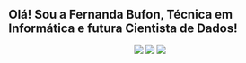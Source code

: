 ## Olá! Sou a Fernanda Bufon, Técnica em Informática e futura Cientista de Dados!


<div align="center">
<a href="https://www.linkedin.com/in/fernandabufon/" target="_blank"><img src="https://img.shields.io/badge/LinkedIn-0077B5?style=for-the-badge&logo=linkedin&logoColor=white"></a> 
<a href="https://www.instagram.com/fernandabufon/" target="_blank"><img src="https://img.shields.io/badge/Instagram-E4405F?style=for-the-badge&logo=instagram&logoColor=white"></a> 
<a href="mailto:fernandab.farber@gmail.com" target="_blank"><img src="https://img.shields.io/badge/Gmail-D14836?style=for-the-badge&logo=gmail&logoColor=white"></a> 
</div>
